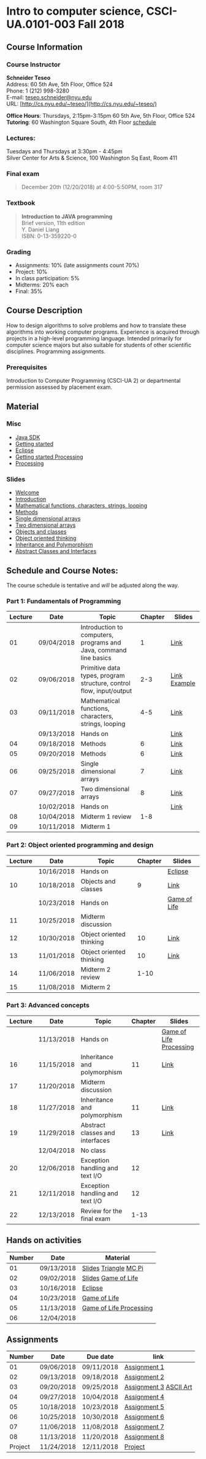# Intro to computer science, CSCI-UA.0101-003 Fall 2018

## Course Information
### Course Instructor
**Schneider Teseo**<br>
Address: 60 5th Ave, 5th Floor, Office 524<br>
Phone: 1 (212) 998-3280<br>
E-mail: [teseo.schneider@nyu.edu](mailto:teseo.schneider@nyu.edu)<br>
URL: [http://cs.nyu.edu/~teseo/](http://cs.nyu.edu/~teseo/)<br>

**Office Hours**: Thursdays, 2:15pm-3:15pm 60 5th Ave, 5th Floor, Office 524<br>
**Tutoring**: 60 Washington Square South, 4th Floor [schedule](https://github.com/teseoch/Intro-To-Computer-Science-2018/blob/master/material/Fall2018Tutors.pdf)

### Lectures:
Tuesdays and Thursdays at 3:30pm - 4:45pm<br>
Silver Center for Arts & Science,
100 Washington Sq East,
Room 411

### Final exam

> December 20th (12/20/2018) at 4:00-5:50PM, room 317


### Textbook

> **Introduction to JAVA programming**<br>
> Brief version, 11th edition<br>
> Y. Daniel Liang<br>
> ISBN: 0-13-359220-0


### Grading
 - Assignments: 10% (late assignments count 70%)
 - Project: 10%
 - In class participation: 5%
 - Midterms: 20% each
 - Final: 35%

## Course Description

How to design algorithms to solve problems and how to translate these algorithms into working computer programs. Experience is acquired through projects in a high-level programming language. Intended primarily for computer science majors but also suitable for students of other scientific disciplines. Programming assignments.



### Prerequisites
Introduction to Computer Programming (CSCI-UA 2) or departmental permission assessed by placement exam.



## Material

### Misc

- [Java SDK](http://www.oracle.com/technetwork/java/javase/downloads/index.html)
- [Getting started](https://raw.githubusercontent.com/teseoch/Intro-To-Computer-Science-2018/master/material/getting_started.pdf)
- [Eclipse](https://www.eclipse.org/)
- [Getting started Processing](https://raw.githubusercontent.com/teseoch/Intro-To-Computer-Science-2018/master/material/getting_started_processing.pdf)
- [Processing](https://raw.githubusercontent.com/teseoch/Intro-To-Computer-Science-2018/master/material/core.jar.zip)

### Slides
- [Welcome](https://raw.githubusercontent.com/teseoch/Intro-To-Computer-Science-2018/master/slides/lecture1-welcome.pdf)
- [Introduction](https://raw.githubusercontent.com/teseoch/Intro-To-Computer-Science-2018/master/slides/lecture2-intro.pdf)
- [Mathematical functions, characters, strings, looping](https://raw.githubusercontent.com/teseoch/Intro-To-Computer-Science-2018/master/slides/lecture3-math.pdf)
- [Methods](https://raw.githubusercontent.com/teseoch/Intro-To-Computer-Science-2018/master/slides/lecture4-methods.pdf)
- [Single dimensional arrays](https://raw.githubusercontent.com/teseoch/Intro-To-Computer-Science-2018/master/slides/lecture5-arrays.pdf)
- [Two dimensional arrays](https://raw.githubusercontent.com/teseoch/Intro-To-Computer-Science-2018/master/slides/lecture6-ndarrays.pdf)
- [Objects and classes](https://raw.githubusercontent.com/teseoch/Intro-To-Computer-Science-2018/master/slides/lecture7-objects.pdf)
- [Object oriented thinking](https://raw.githubusercontent.com/teseoch/Intro-To-Computer-Science-2018/master/slides/lecture8-thinkingoo.pdf)
- [Inheritance and Polymorphism](https://raw.githubusercontent.com/teseoch/Intro-To-Computer-Science-2018/master/slides/lecture9-polymorphism.pdf)
- [Abstract Classes and Interfaces](https://raw.githubusercontent.com/teseoch/Intro-To-Computer-Science-2018/master/slides/lecture10-interfaces.pdf)
<!-- - [Exception and Text IO](https://raw.githubusercontent.com/teseoch/Intro-To-Computer-Science-2018/master/slides/lecture18.pdf) -->


## Schedule and Course Notes:

The course schedule is tentative and *will* be adjusted along the way.

### Part 1: Fundamentals of Programming
| Lecture | Date | Topic | Chapter | Slides |
|----|----|----|----|----|
| 01 | 09/04/2018 | Introduction to computers, programs and Java, command line basics | 1 | [Link](https://raw.githubusercontent.com/teseoch/Intro-To-Computer-Science-2018/master/slides/lecture1-welcome.pdf) |
| 02 | 09/06/2018 | Primitive data types, program structure, control flow, input/output| 2-3 | [Link](https://raw.githubusercontent.com/teseoch/Intro-To-Computer-Science-2018/master/slides/lecture2-intro.pdf) [Example](https://raw.githubusercontent.com/teseoch/Intro-To-Computer-Science-2018/master/material/Input.java) |
| 03 | 09/11/2018 | Mathematical functions, characters, strings, looping| 4-5 |[Link](https://raw.githubusercontent.com/teseoch/Intro-To-Computer-Science-2018/master/slides/lecture3-math.pdf)|
|    | 09/13/2018 | Hands on | | [Link](https://raw.githubusercontent.com/teseoch/Intro-To-Computer-Science-2018/master/material/handson1.pdf) |
| 04 | 09/18/2018 | Methods | 6 | [Link](https://raw.githubusercontent.com/teseoch/Intro-To-Computer-Science-2018/master/slides/lecture4-methods.pdf) |
| 05 | 09/20/2018 | Methods | 6 | [Link](https://raw.githubusercontent.com/teseoch/Intro-To-Computer-Science-2018/master/slides/lecture4-methods.pdf) |
| 06 | 09/25/2018 | Single dimensional arrays | 7 | [Link](https://raw.githubusercontent.com/teseoch/Intro-To-Computer-Science-2018/master/slides/lecture5-arrays.pdf) |
| 07 | 09/27/2018 | Two dimensional arrays | 8 | [Link](https://raw.githubusercontent.com/teseoch/Intro-To-Computer-Science-2018/master/slides/lecture6-ndarrays.pdf) |
|    | 10/02/2018 | Hands on | | [Link](https://raw.githubusercontent.com/teseoch/Intro-To-Computer-Science-2018/master/material/handson2.pdf) |
| 08 | 10/04/2018 | Midterm 1 review | 1-8 | |
| 09 | 10/11/2018 | Midterm 1 |  | |

### Part 2: Object oriented programming and design
| Lecture | Date | Topic | Chapter | Slides |
|----|----|----|----|----|
|    | 10/16/2018 | Hands on | | [Eclipse](https://www.eclipse.org/) |
| 10 | 10/18/2018 | Objects and classes | 9 | [Link](https://raw.githubusercontent.com/teseoch/Intro-To-Computer-Science-2018/master/slides/lecture7-objects.pdf) |
|    | 10/23/2018 | Hands on |  | [Game of Life](https://raw.githubusercontent.com/teseoch/Intro-To-Computer-Science-2018/master/material/GOL.zip) |
| 11 | 10/25/2018 | Midterm discussion | | |
| 12 | 10/30/2018 | Object oriented thinking | 10 | [Link](https://raw.githubusercontent.com/teseoch/Intro-To-Computer-Science-2018/master/slides/lecture8-thinkingoo.pdf) |
| 13 | 11/01/2018 | Object oriented thinking | 10 | [Link](https://raw.githubusercontent.com/teseoch/Intro-To-Computer-Science-2018/master/slides/lecture8-thinkingoo.pdf) |
| 14 | 11/06/2018 | Midterm 2 review | 1-10 | |
| 15 | 11/08/2018 | Midterm 2 | | |

### Part 3: Advanced concepts

| Lecture | Date | Topic | Chapter | Slides |
|----|----|----|----|----|
|    | 11/13/2018 | Hands on | | [Game of Life Processing](https://raw.githubusercontent.com/teseoch/Intro-To-Computer-Science-2018/master/material/GOLProcessing.zip) |
| 16 | 11/15/2018 | Inheritance and polymorphism | 11 | [Link](https://raw.githubusercontent.com/teseoch/Intro-To-Computer-Science-2018/master/slides/lecture9-polymorphism.pdf) |
| 17 | 11/20/2018 | Midterm discussion |  | |
| 18 | 11/27/2018 | Inheritance and polymorphism | 11 | [Link](https://raw.githubusercontent.com/teseoch/Intro-To-Computer-Science-2018/master/slides/lecture9-polymorphism.pdf) |
| 19 | 11/29/2018 | Abstract classes and interfaces | 13 | [Link](https://raw.githubusercontent.com/teseoch/Intro-To-Computer-Science-2018/master/slides/lecture10-interfaces.pdf) |
|    | 12/04/2018 | No class | ||
| 20 | 12/06/2018 | Exception handling and text I/O | 12 | |
| 21 | 12/11/2018 | Exception handling and text I/O | 12 | |
| 22 | 12/13/2018 | Review for the final exam | 1-13 | |


## Hands on activities
| Number | Date | Material |
|----|----|----|
| 01 | 09/13/2018 | [Slides](https://raw.githubusercontent.com/teseoch/Intro-To-Computer-Science-2018/master/material/handson1.pdf) [Triangle](https://raw.githubusercontent.com/teseoch/Intro-To-Computer-Science-2018/master/material/Triangle.java) [MC Pi](https://raw.githubusercontent.com/teseoch/Intro-To-Computer-Science-2018/master/material/PIMT.java)|
| 02 | 09/02/2018 | [Slides](https://raw.githubusercontent.com/teseoch/Intro-To-Computer-Science-2018/master/material/handson2.pdf) [Game of Life](https://raw.githubusercontent.com/teseoch/Intro-To-Computer-Science-2018/master/material/GameOfLife.java)|
| 03 | 10/16/2018 | [Eclipse](https://www.eclipse.org/) |
| 04 | 10/23/2018 | [Game of Life](https://raw.githubusercontent.com/teseoch/Intro-To-Computer-Science-2018/master/material/GOL.zip)|
| 05 | 11/13/2018 | [Game of Life Processing](https://raw.githubusercontent.com/teseoch/Intro-To-Computer-Science-2018/master/material/GOLProcessing.zip)|
| 06 | 12/04/2018 | |


## Assignments

| Number | Date | Due date| link |
|----|----|----|----|
| 01 | 09/06/2018 | 09/11/2018 | [Assignment 1](https://raw.githubusercontent.com/teseoch/Intro-To-Computer-Science-2018/master/assignments/Assignment1.pdf)|
| 02 | 09/13/2018 | 09/18/2018 | [Assignment 2](https://raw.githubusercontent.com/teseoch/Intro-To-Computer-Science-2018/master/assignments/Assignment2.pdf)|
| 03 | 09/20/2018 | 09/25/2018 | [Assignment 3](https://raw.githubusercontent.com/teseoch/Intro-To-Computer-Science-2018/master/assignments/Assignment3.pdf) [ASCII Art](https://raw.githubusercontent.com/teseoch/Intro-To-Computer-Science-2018/master/assignments/Assignment3.txt)|
| 04 | 09/27/2018 | 10/04/2018 | [Assignment 4](https://raw.githubusercontent.com/teseoch/Intro-To-Computer-Science-2018/master/assignments/Assignment4.pdf) |
| 05 | 10/18/2018 | 10/23/2018 | [Assignment 5](https://raw.githubusercontent.com/teseoch/Intro-To-Computer-Science-2018/master/assignments/Assignment5.pdf) |
| 06 | 10/25/2018 | 10/30/2018 | [Assignment 6](https://raw.githubusercontent.com/teseoch/Intro-To-Computer-Science-2018/master/assignments/Assignment6.pdf) |
| 07 | 11/06/2018 | 11/08/2018 | [Assignment 7](https://raw.githubusercontent.com/teseoch/Intro-To-Computer-Science-2018/master/assignments/Assignment7.pdf) |
| 08 | 11/13/2018 | 11/20/2018 | [Assignment 8](https://raw.githubusercontent.com/teseoch/Intro-To-Computer-Science-2018/master/assignments/Assignment8.pdf) |
| Project | 11/24/2018 | 12/11/2018 | [Project](https://raw.githubusercontent.com/teseoch/Intro-To-Computer-Science-2018/master/assignments/Project.pdf) |





